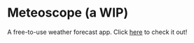 # Meteoscope (a WIP)
A free-to-use weather forecast app.
Click [here](https://meteoscope.netlify.app/) to check it out!
